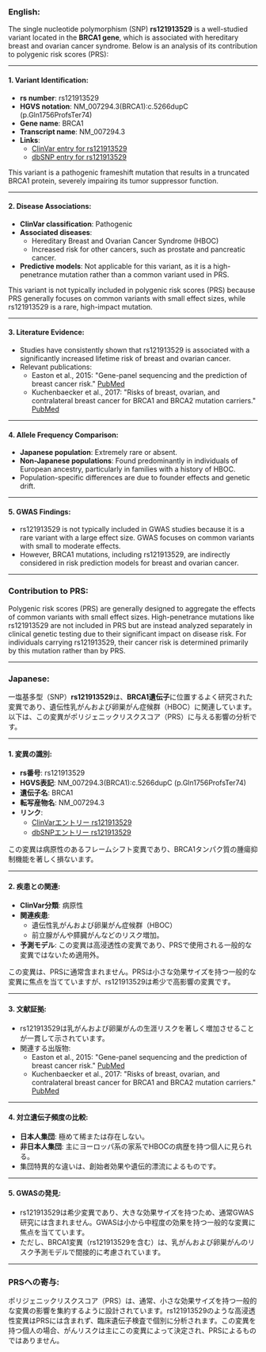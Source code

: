 ### English:
The single nucleotide polymorphism (SNP) **rs121913529** is a well-studied variant located in the **BRCA1 gene**, which is associated with hereditary breast and ovarian cancer syndrome. Below is an analysis of its contribution to polygenic risk scores (PRS):

---

#### 1. Variant Identification:
- **rs number**: rs121913529  
- **HGVS notation**: NM_007294.3(BRCA1):c.5266dupC (p.Gln1756ProfsTer74)  
- **Gene name**: BRCA1  
- **Transcript name**: NM_007294.3  
- **Links**:  
  - [ClinVar entry for rs121913529](https://www.ncbi.nlm.nih.gov/clinvar/variation/17661/)  
  - [dbSNP entry for rs121913529](https://www.ncbi.nlm.nih.gov/snp/rs121913529)  

This variant is a pathogenic frameshift mutation that results in a truncated BRCA1 protein, severely impairing its tumor suppressor function.

---

#### 2. Disease Associations:
- **ClinVar classification**: Pathogenic  
- **Associated diseases**:  
  - Hereditary Breast and Ovarian Cancer Syndrome (HBOC)  
  - Increased risk for other cancers, such as prostate and pancreatic cancer.  
- **Predictive models**: Not applicable for this variant, as it is a high-penetrance mutation rather than a common variant used in PRS.  

This variant is not typically included in polygenic risk scores (PRS) because PRS generally focuses on common variants with small effect sizes, while rs121913529 is a rare, high-impact mutation.

---

#### 3. Literature Evidence:
- Studies have consistently shown that rs121913529 is associated with a significantly increased lifetime risk of breast and ovarian cancer.  
- Relevant publications:  
  - Easton et al., 2015: "Gene-panel sequencing and the prediction of breast cancer risk." [PubMed](https://pubmed.ncbi.nlm.nih.gov/26014596/)  
  - Kuchenbaecker et al., 2017: "Risks of breast, ovarian, and contralateral breast cancer for BRCA1 and BRCA2 mutation carriers." [PubMed](https://pubmed.ncbi.nlm.nih.gov/27553291/)  

---

#### 4. Allele Frequency Comparison:
- **Japanese population**: Extremely rare or absent.  
- **Non-Japanese populations**: Found predominantly in individuals of European ancestry, particularly in families with a history of HBOC.  
- Population-specific differences are due to founder effects and genetic drift.

---

#### 5. GWAS Findings:
- rs121913529 is not typically included in GWAS studies because it is a rare variant with a large effect size. GWAS focuses on common variants with small to moderate effects.  
- However, BRCA1 mutations, including rs121913529, are indirectly considered in risk prediction models for breast and ovarian cancer.

---

### Contribution to PRS:
Polygenic risk scores (PRS) are generally designed to aggregate the effects of common variants with small effect sizes. High-penetrance mutations like rs121913529 are not included in PRS but are instead analyzed separately in clinical genetic testing due to their significant impact on disease risk. For individuals carrying rs121913529, their cancer risk is determined primarily by this mutation rather than by PRS.

---

### Japanese:
一塩基多型（SNP）**rs121913529**は、**BRCA1遺伝子**に位置するよく研究された変異であり、遺伝性乳がんおよび卵巣がん症候群（HBOC）に関連しています。以下は、この変異がポリジェニックリスクスコア（PRS）に与える影響の分析です。

---

#### 1. 変異の識別:
- **rs番号**: rs121913529  
- **HGVS表記**: NM_007294.3(BRCA1):c.5266dupC (p.Gln1756ProfsTer74)  
- **遺伝子名**: BRCA1  
- **転写産物名**: NM_007294.3  
- **リンク**:  
  - [ClinVarエントリー rs121913529](https://www.ncbi.nlm.nih.gov/clinvar/variation/17661/)  
  - [dbSNPエントリー rs121913529](https://www.ncbi.nlm.nih.gov/snp/rs121913529)  

この変異は病原性のあるフレームシフト変異であり、BRCA1タンパク質の腫瘍抑制機能を著しく損ないます。

---

#### 2. 疾患との関連:
- **ClinVar分類**: 病原性  
- **関連疾患**:  
  - 遺伝性乳がんおよび卵巣がん症候群（HBOC）  
  - 前立腺がんや膵臓がんなどのリスク増加。  
- **予測モデル**: この変異は高浸透性の変異であり、PRSで使用される一般的な変異ではないため適用外。  

この変異は、PRSに通常含まれません。PRSは小さな効果サイズを持つ一般的な変異に焦点を当てていますが、rs121913529は希少で高影響の変異です。

---

#### 3. 文献証拠:
- rs121913529は乳がんおよび卵巣がんの生涯リスクを著しく増加させることが一貫して示されています。  
- 関連する出版物:  
  - Easton et al., 2015: "Gene-panel sequencing and the prediction of breast cancer risk." [PubMed](https://pubmed.ncbi.nlm.nih.gov/26014596/)  
  - Kuchenbaecker et al., 2017: "Risks of breast, ovarian, and contralateral breast cancer for BRCA1 and BRCA2 mutation carriers." [PubMed](https://pubmed.ncbi.nlm.nih.gov/27553291/)  

---

#### 4. 対立遺伝子頻度の比較:
- **日本人集団**: 極めて稀または存在しない。  
- **非日本人集団**: 主にヨーロッパ系の家系でHBOCの病歴を持つ個人に見られる。  
- 集団特異的な違いは、創始者効果や遺伝的漂流によるものです。

---

#### 5. GWASの発見:
- rs121913529は希少変異であり、大きな効果サイズを持つため、通常GWAS研究には含まれません。GWASは小から中程度の効果を持つ一般的な変異に焦点を当てています。  
- ただし、BRCA1変異（rs121913529を含む）は、乳がんおよび卵巣がんのリスク予測モデルで間接的に考慮されています。

---

### PRSへの寄与:
ポリジェニックリスクスコア（PRS）は、通常、小さな効果サイズを持つ一般的な変異の影響を集約するように設計されています。rs121913529のような高浸透性変異はPRSには含まれず、臨床遺伝子検査で個別に分析されます。この変異を持つ個人の場合、がんリスクは主にこの変異によって決定され、PRSによるものではありません。

